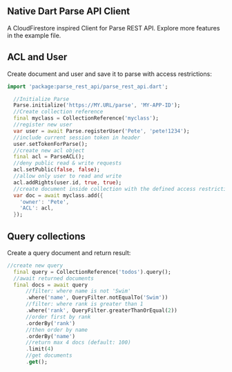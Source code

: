 ## Native Dart Parse API Client

A CloudFirestore inspired Client for Parse REST API. Explore more features in the example file.

## ACL and User

Create document and user and save it to parse with access restrictions:

```dart
import 'package:parse_rest_api/parse_rest_api.dart';

  //Initialize Parse
  Parse.initialize('https://MY.URL/parse', 'MY-APP-ID');
  //Create collection reference
  final myclass = CollectionReference('myclass');
  //register new user
  var user = await Parse.registerUser('Pete', 'pete!1234');
  //include current session token in header
  user.setTokenForParse();
  //create new acl object
  final acl = ParseACL();
  //deny public read & write requests
  acl.setPublic(false, false);
  //allow only user to read and write
  acl.addRights(user.id, true, true);
  //create document inside collection with the defined access restriction
  var doc = await myclass.add({
    'owner': 'Pete',
    'ACL': acl,
  });
```

## Query collections

Create a query document and return result:

```dart
//create new query
  final query = CollectionReference('todos').query();
  //await returned documents
  final docs = await query
      //filter: where name is not 'Swim'
      .where('name', QueryFilter.notEqualTo('Swim'))
      //filter: where rank is greater than 1
      .where('rank', QueryFilter.greaterThanOrEqual(2))
      //order first by rank
      .orderBy('rank')
      //then order by name
      .orderBy('name')
      //return max 4 docs (default: 100)
      .limit(4)
      //get documents
      .get();
```

